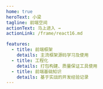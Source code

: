 ```yaml
---
home: true
heroText: 小梁
tagline: 前端空间
actionText: 马上进入 →
actionLink: /frame/react16.md

features:
  - title: 前端框架
    details: 主流框架源码学习及使用
  - title: 工程化
    details: 打包构建、质量保证工具使用
  - title: 前端基础知识
    details: 基于实战的开发经验记录
---
```


